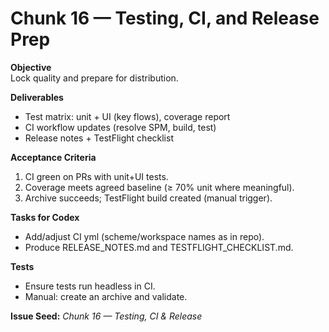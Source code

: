 # Chunk 16 — Testing, CI, and Release Prep

**Objective**  
Lock quality and prepare for distribution.

**Deliverables**
- Test matrix: unit + UI (key flows), coverage report
- CI workflow updates (resolve SPM, build, test)
- Release notes + TestFlight checklist

**Acceptance Criteria**
1. CI green on PRs with unit+UI tests.
2. Coverage meets agreed baseline (≥ 70% unit where meaningful).
3. Archive succeeds; TestFlight build created (manual trigger).

**Tasks for Codex**
- Add/adjust CI yml (scheme/workspace names as in repo).
- Produce RELEASE_NOTES.md and TESTFLIGHT_CHECKLIST.md.

**Tests**
- Ensure tests run headless in CI.
- Manual: create an archive and validate.

**Issue Seed:** _Chunk 16 — Testing, CI & Release_
